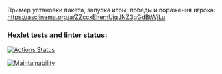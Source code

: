 Пример установки пакета, запуска игры, победы и поражения игрока:                                                      
https://asciinema.org/a/ZZccxEhemUjqJNZ3gGdBtWjLu
 
### Hexlet tests and linter status:
[![Actions Status](https://github.com/MrMAx-26/python-project-49/actions/workflows/hexlet-check.yml/badge.svg)](https://github.com/MrMAx-26/python-project-49/actions)

[![Maintainability](https://api.codeclimate.com/v1/badges/22d7b4eb0c8257d2bfcd/maintainability)](https://codeclimate.com/github/MrMAx-26/python-project-49/maintainability)

